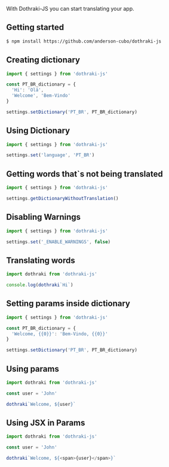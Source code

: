 With Dothraki-JS you can start translating your app.

## Getting started

```bash
$ npm install https://github.com/anderson-cubo/dothraki-js
```

## Creating dictionary

```js
import { settings } from 'dothraki-js'

const PT_BR_dictionary = {
  'Hi': 'Olá',
  'Welcome', 'Bem-Vindo'
}

settings.setDictionary('PT_BR', PT_BR_dictionary)
```

## Using Dictionary

```js
import { settings } from 'dothraki-js'

settings.set('language', 'PT_BR')
```

## Getting words that`s not being translated

```js
import { settings } from 'dothraki-js'

settings.getDictionaryWithoutTranslation()
```

## Disabling Warnings

```js
import { settings } from 'dothraki-js'

settings.set('_ENABLE_WARNINGS', false)
```

## Translating words

```js
import dothraki from 'dothraki-js'

console.log(dothraki`Hi`)

```

## Setting params inside dictionary
```js
import { settings } from 'dothraki-js'

const PT_BR_dictionary = {
  'Welcome, {{0}}': 'Bem-Vindo, {{0}}'
}

settings.setDictionary('PT_BR', PT_BR_dictionary)
```

## Using params

```js
import dothraki from 'dothraki-js'

const user = 'John'

dothraki`Welcome, ${user}`
```
## Using JSX in Params

```js
import dothraki from 'dothraki-js'

const user = 'John'

dothraki`Welcome, ${<span>{user}</span>}`
```